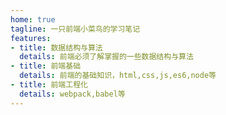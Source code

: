 ```yaml
---
home: true
tagline: 一只前端小菜鸟的学习笔记
features:
- title: 数据结构与算法
  details: 前端必须了解掌握的一些数据结构与算法
- title: 前端基础
  details: 前端的基础知识，html,css,js,es6,node等
- title: 前端工程化
  details: webpack,babel等
---
```


